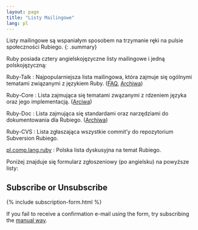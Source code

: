 ```yaml
---
layout: page
title: "Listy Mailingowe"
lang: pl
---
```


Listy mailingowe są wspaniałym sposobem na trzymanie ręki na pulsie
społeczności Rubiego.
{: .summary}

Ruby posiada cztery angielskojęzyczne listy mailingowe i jedną polskojęzyczną:

Ruby-Talk
: Najpopularniejsza lista mailingowa, która zajmuje się ogólnymi
  tematami związanymi z językiem Ruby. ([FAQ][3], [Archiwa][4])

Ruby-Core
: Lista zajmująca się tematami zwązanymi z rdzeniem języka oraz jego
  implementacją. ([Arciwa][5])

Ruby-Doc
: Lista zajmująca się standardami oraz narzędziami do dokumentowania dla
  Rubiego. ([Archiwa][6])

Ruby-CVS
: Lista zgłaszająca wszystkie commit’y do repozytorium Subversion Rubiego.

[pl.comp.lang.ruby](news:pl.comp.lang.ruby)
: Polska lista dyskusyjna na temat Rubiego.

Poniżej znajduje się formularz zgłoszeniowy (po angielsku) na powyższe
listy:

## Subscribe or Unsubscribe

{% include subscription-form.html %}

If you fail to receive a confirmation e-mail using the form, try
subscribing the [manual
way](/en/community/mailing-lists/manual-instructions/).



[3]: http://rubyhacker.com/clrFAQ.html
[4]: http://blade.nagaokaut.ac.jp/ruby/ruby-talk/index.shtml
[5]: http://blade.nagaokaut.ac.jp/ruby/ruby-core/index.shtml
[6]: http://lists.ruby-lang.org/pipermail/ruby-doc/
